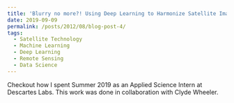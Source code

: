 ```yaml
---
title: 'Blurry no more?! Using Deep Learning to Harmonize Satellite Imagery Across Resolutions'
date: 2019-09-09
permalink: /posts/2012/08/blog-post-4/
tags:
  - Satellite Technology
  - Machine Learning
  - Deep Learning
  - Remote Sensing
  - Data Science
---
```


Checkout how I spent Summer 2019 as an Applied Science Intern at Descartes Labs. This work was done in collaboration with Clyde Wheeler.
